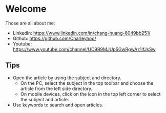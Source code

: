 # Welcome

Those are all about me:

- LinkedIn: <https://www.linkedin.com/in/chang-huang-6049bb251/>
- Github: <https://github.com/Charleyhoo/>
- Youtube: <https://www.youtube.com/channel/UC9B9MJUp5GwRgwAz1lfJsSw>



## Tips
- Open the article by using the subject and directory.
    - On the PC, select the subject in the top toolbar and choose the article from the left side directory.
    - On mobile devices, click on the icon in the top left corner to select the subject and article.
- Use keywords to search and open articles.

